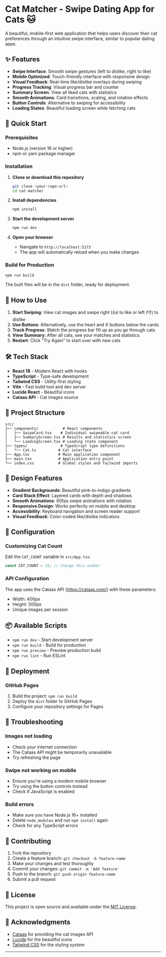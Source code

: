 # Cat Matcher - Swipe Dating App for Cats 🐱

A beautiful, mobile-first web application that helps users discover their cat preferences through an intuitive swipe interface, similar to popular dating apps.

## ✨ Features

- **Swipe Interface**: Smooth swipe gestures (left to dislike, right to like)
- **Mobile Optimized**: Touch-friendly interface with responsive design
- **Visual Feedback**: Real-time like/dislike overlays during swiping
- **Progress Tracking**: Visual progress bar and counter
- **Summary Screen**: View all liked cats with statistics
- **Smooth Animations**: Card transitions, scaling, and rotation effects
- **Button Controls**: Alternative to swiping for accessibility
- **Loading States**: Beautiful loading screen while fetching cats

## 🚀 Quick Start

### Prerequisites
- Node.js (version 16 or higher)
- npm or yarn package manager

### Installation

1. **Clone or download this repository**
   ```bash
   git clone <your-repo-url>
   cd cat-matcher
   ```

2. **Install dependencies**
   ```bash
   npm install
   ```

3. **Start the development server**
   ```bash
   npm run dev
   ```

4. **Open your browser**
   - Navigate to `http://localhost:5173`
   - The app will automatically reload when you make changes

### Build for Production

```bash
npm run build
```

The built files will be in the `dist` folder, ready for deployment.

## 📱 How to Use

1. **Start Swiping**: View cat images and swipe right (👍) to like or left (👎) to dislike
2. **Use Buttons**: Alternatively, use the heart and X buttons below the cards
3. **Track Progress**: Watch the progress bar fill up as you go through cats
4. **View Summary**: After all cats, see your matches and statistics
5. **Restart**: Click "Try Again" to start over with new cats

## 🛠 Tech Stack

- **React 18** - Modern React with hooks
- **TypeScript** - Type-safe development
- **Tailwind CSS** - Utility-first styling
- **Vite** - Fast build tool and dev server
- **Lucide React** - Beautiful icons
- **Cataas API** - Cat images source

## 📁 Project Structure

```
src/
├── components/           # React components
│   ├── SwipeCard.tsx    # Individual swipeable cat card
│   ├── SummaryScreen.tsx # Results and statistics screen
│   └── LoadingScreen.tsx # Loading state component
├── types/               # TypeScript type definitions
│   └── Cat.ts          # Cat interface
├── App.tsx             # Main application component
├── main.tsx            # Application entry point
└── index.css           # Global styles and Tailwind imports
```

## 🎨 Design Features

- **Gradient Backgrounds**: Beautiful pink-to-indigo gradients
- **Card Stack Effect**: Layered cards with depth and shadows
- **Smooth Animations**: 60fps swipe animations with rotation
- **Responsive Design**: Works perfectly on mobile and desktop
- **Accessibility**: Keyboard navigation and screen reader support
- **Visual Feedback**: Color-coded like/dislike indicators

## 🔧 Configuration

### Customizing Cat Count
Edit the `CAT_COUNT` variable in `src/App.tsx`:
```typescript
const CAT_COUNT = 15; // Change this number
```

### API Configuration
The app uses the Cataas API (https://cataas.com/) with these parameters:
- Width: 400px
- Height: 500px
- Unique images per session

## 📦 Available Scripts

- `npm run dev` - Start development server
- `npm run build` - Build for production
- `npm run preview` - Preview production build
- `npm run lint` - Run ESLint

## 🚀 Deployment

### GitHub Pages
1. Build the project: `npm run build`
2. Deploy the `dist` folder to GitHub Pages
3. Configure your repository settings for Pages

## 🐛 Troubleshooting

### Images not loading
- Check your internet connection
- The Cataas API might be temporarily unavailable
- Try refreshing the page

### Swipe not working on mobile
- Ensure you're using a modern mobile browser
- Try using the button controls instead
- Check if JavaScript is enabled

### Build errors
- Make sure you have Node.js 16+ installed
- Delete `node_modules` and run `npm install` again
- Check for any TypeScript errors

## 🤝 Contributing

1. Fork the repository
2. Create a feature branch: `git checkout -b feature-name`
3. Make your changes and test thoroughly
4. Commit your changes: `git commit -m 'Add feature'`
5. Push to the branch: `git push origin feature-name`
6. Submit a pull request

## 📄 License

This project is open source and available under the [MIT License](LICENSE).

## 🙏 Acknowledgments

- [Cataas](https://cataas.com/) for providing the cat images API
- [Lucide](https://lucide.dev/) for the beautiful icons
- [Tailwind CSS](https://tailwindcss.com/) for the styling system

---